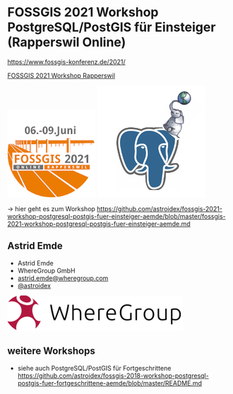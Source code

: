 # FOSSGIS 2021 Workshop PostgreSQL/PostGIS für Einsteiger (Rapperswil Online)

https://www.fossgis-konferenz.de/2021/

[FOSSGIS 2021 Workshop Rapperswil](https://www.fossgis-konferenz.de/2021/)

![](img/fossgis21-logo.png ) ![](img/postgresql_postgis.png)


-> hier geht es zum Workshop https://github.com/astroidex/fossgis-2021-workshop-postgresql-postgis-fuer-einsteiger-aemde/blob/master/fossgis-2021-workshop-postgresql-postgis-fuer-einsteiger-aemde.md

## Astrid Emde

* Astrid Emde
* WhereGroup GmbH
* astrid.emde@wheregroup.com
* [@astroidex](https://twitter.com/astroidex)

![](img/WhereGroup.png )


## weitere Workshops

* siehe auch PostgreSQL/PostGIS für Fortgeschrittene https://github.com/astroidex/fossgis-2018-workshop-postgresql-postgis-fuer-fortgeschrittene-aemde/blob/master/README.md 



